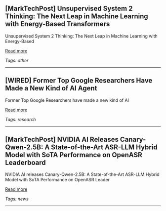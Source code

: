## [MarkTechPost] Unsupervised System 2 Thinking: The Next Leap in Machine Learning with Energy-Based Transformers

Unsupervised System 2 Thinking: The Next Leap in Machine Learning with Energy-Based

[Read more](https://www.marktechpost.com/2025/07/24/unsupervised-system-2-thinking-the-next-leap-in-machine-learning-with-energy-based-transformers/)

_Tags: other_

---
## [WIRED] Former Top Google Researchers Have Made a New Kind of AI Agent

Former Top Google Researchers have made a new kind of AI

[Read more](https://www.wired.com/story/former-top-google-researchers-have-made-a-new-kind-of-ai-agent/)

_Tags: research_

---
## [MarkTechPost] NVIDIA AI Releases Canary-Qwen-2.5B: A State-of-the-Art ASR-LLM Hybrid Model with SoTA Performance on OpenASR Leaderboard

NVIDIA AI releases Canary-Qwen-2.5B: A State-of-the-Art ASR-LLM Hybrid Model with SoTA Performance on OpenASR Leader

[Read more](https://www.marktechpost.com/2025/07/17/nvidia-ai-releases-canary-qwen-2-5b-a-state-of-the-art-asr-llm-hybrid-model-with-sota-performance-on-openasr-leaderboard/)

_Tags: news_

---
